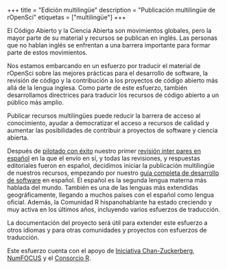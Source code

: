 \+++
title = "Edición multilingüe"
description = "Publicación multilingüe de rOpenSci"
 etiquetas = ["multilingüe"]
\+++

El Código Abierto y la Ciencia Abierta son movimientos globales, pero la mayor parte de su material y recursos se publican en inglés. Las personas que no hablan inglés se enfrentan a una barrera importante para formar parte de estos movimientos.

Nos estamos embarcando en un esfuerzo por traducir el material de rOpenSci sobre las mejores prácticas para el desarrollo de software, la revisión de código y la contribución a los proyectos de código abierto más allá de la lengua inglesa. Como parte de este esfuerzo, también desarrollamos directrices para traducir los recursos de código abierto a un público más amplio.

Publicar recursos multilingües puede reducir la barrera de acceso al conocimiento, ayudar a democratizar el acceso a recursos de calidad y aumentar las posibilidades de contribuir a proyectos de software y ciencia abierta.

Después de [pilotado con éxito](/blog/2021/07/27/censo2017/) nuestro primer [revisión inter pares en español](/commcalls/2019-06-28/) en la que el envío en sí, y todas las revisiones, y respuestas editoriales fueron en español, decidimos iniciar la publicación multilingüe de nuestros recursos, empezando por nuestro [guía completa de desarrollo de software](https://devguide.ropensci.org/) en español. El español es la segunda lengua materna más hablada del mundo. También es una de las lenguas más extendidas geográficamente, llegando a muchos países con el español como lengua oficial. Además, la Comunidad R hispanohablante ha estado creciendo y muy activa en los últimos años, incluyendo varios esfuerzos de traducción.

La documentación del proyecto será útil para extender este esfuerzo a otros idiomas y para otras comunidades y proyectos con esfuerzos de traducción.

Este esfuerzo cuenta con el apoyo de [Iniciativa Chan-Zuckerberg](/blog/2021/12/20/inclusive-leadership-program/), [NumFOCUS](https://numfocus.org/) y el [Consorcio R](https://www.r-consortium.org/).


